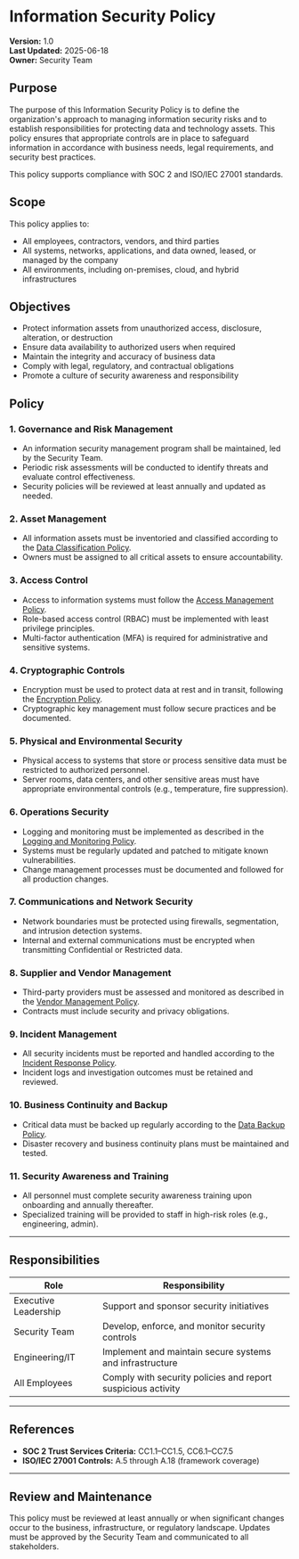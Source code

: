 # Information Security Policy

**Version:** 1.0  
**Last Updated:** 2025-06-18  
**Owner:** Security Team  

## Purpose

The purpose of this Information Security Policy is to define the organization's approach to managing information security risks and to establish responsibilities for protecting data and technology assets. This policy ensures that appropriate controls are in place to safeguard information in accordance with business needs, legal requirements, and security best practices.

This policy supports compliance with SOC 2 and ISO/IEC 27001 standards.

## Scope

This policy applies to:
- All employees, contractors, vendors, and third parties
- All systems, networks, applications, and data owned, leased, or managed by the company
- All environments, including on-premises, cloud, and hybrid infrastructures

## Objectives

- Protect information assets from unauthorized access, disclosure, alteration, or destruction
- Ensure data availability to authorized users when required
- Maintain the integrity and accuracy of business data
- Comply with legal, regulatory, and contractual obligations
- Promote a culture of security awareness and responsibility

## Policy

### 1. **Governance and Risk Management**
- An information security management program shall be maintained, led by the Security Team.
- Periodic risk assessments will be conducted to identify threats and evaluate control effectiveness.
- Security policies will be reviewed at least annually and updated as needed.

### 2. **Asset Management**
- All information assets must be inventoried and classified according to the [Data Classification Policy](./data_classification.md).
- Owners must be assigned to all critical assets to ensure accountability.

### 3. **Access Control**
- Access to information systems must follow the [Access Management Policy](./access_management.md).
- Role-based access control (RBAC) must be implemented with least privilege principles.
- Multi-factor authentication (MFA) is required for administrative and sensitive systems.

### 4. **Cryptographic Controls**
- Encryption must be used to protect data at rest and in transit, following the [Encryption Policy](./encryption_management.md).
- Cryptographic key management must follow secure practices and be documented.

### 5. **Physical and Environmental Security**
- Physical access to systems that store or process sensitive data must be restricted to authorized personnel.
- Server rooms, data centers, and other sensitive areas must have appropriate environmental controls (e.g., temperature, fire suppression).

### 6. **Operations Security**
- Logging and monitoring must be implemented as described in the [Logging and Monitoring Policy](./logging_monitoring.md).
- Systems must be regularly updated and patched to mitigate known vulnerabilities.
- Change management processes must be documented and followed for all production changes.

### 7. **Communications and Network Security**
- Network boundaries must be protected using firewalls, segmentation, and intrusion detection systems.
- Internal and external communications must be encrypted when transmitting Confidential or Restricted data.

### 8. **Supplier and Vendor Management**
- Third-party providers must be assessed and monitored as described in the [Vendor Management Policy](./vendor_management.md).
- Contracts must include security and privacy obligations.

### 9. **Incident Management**
- All security incidents must be reported and handled according to the [Incident Response Policy](./incident_response.md).
- Incident logs and investigation outcomes must be retained and reviewed.

### 10. **Business Continuity and Backup**
- Critical data must be backed up regularly according to the [Data Backup Policy](./data_backup.md).
- Disaster recovery and business continuity plans must be maintained and tested.

### 11. **Security Awareness and Training**
- All personnel must complete security awareness training upon onboarding and annually thereafter.
- Specialized training will be provided to staff in high-risk roles (e.g., engineering, admin).

---

## Responsibilities

| Role               | Responsibility                                             |
|--------------------|-------------------------------------------------------------|
| Executive Leadership | Support and sponsor security initiatives                  |
| Security Team      | Develop, enforce, and monitor security controls             |
| Engineering/IT     | Implement and maintain secure systems and infrastructure     |
| All Employees      | Comply with security policies and report suspicious activity |

---

## References

- **SOC 2 Trust Services Criteria:** CC1.1–CC1.5, CC6.1–CC7.5
- **ISO/IEC 27001 Controls:** A.5 through A.18 (framework coverage)

---

## Review and Maintenance

This policy must be reviewed at least annually or when significant changes occur to the business, infrastructure, or regulatory landscape. Updates must be approved by the Security Team and communicated to all stakeholders.
